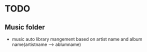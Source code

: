 # TODO
## Music folder
* music auto library mangement based on artist name and album name(artistname --> ablumname)

